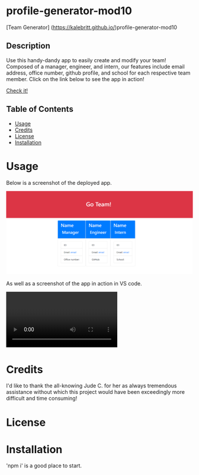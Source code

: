 # profile-generator-mod10

[Team Generator] (https://kalebritt.github.io/)profile-generator-mod10

## Description
Use this handy-dandy app to easily create and modify your team! Composed of a manager, engineer, and intern, our features include email address, office number, github profile, and school for each respective team member.  Click on the link below to see the app in action!

[Check it!](https://watch.screencastify.com/v/ewpUHBw52j6HL1tP7G7I)

## Table of Contents

- [Usage](#usage)
- [Credits](#credits)
- [License](#license)
- [Installation](#installation)

# Usage
Below is a screenshot of the deployed app.

![screenshot of app deployed](/assets/Screenshot%20profile-generator-mod10.png)

As well as a screenshot of the app in action in VS code.

![app in action on VS code](/assets/profile-gen-mod10-recording.webm)

# Credits
I'd like to thank the all-knowing Jude C. for her as always tremendous assistance without which this project would have been exceedingly more difficult and time consuming!

# License


# Installation 
'npm i' is a good place to start.
